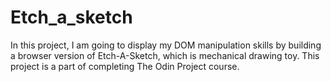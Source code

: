 # Etch_a_sketch
In this project, I am going to display my DOM manipulation skills by building a browser version of Etch-A-Sketch, which is mechanical drawing toy.
This project is a part of completing The Odin Project course.
